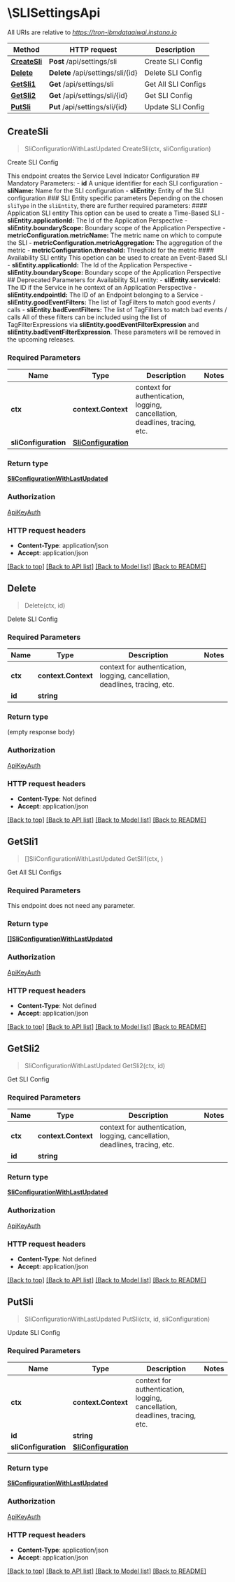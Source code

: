 # \SLISettingsApi

All URIs are relative to *https://tron-ibmdataaiwai.instana.io*

Method | HTTP request | Description
------------- | ------------- | -------------
[**CreateSli**](SLISettingsApi.md#CreateSli) | **Post** /api/settings/sli | Create SLI Config
[**Delete**](SLISettingsApi.md#Delete) | **Delete** /api/settings/sli/{id} | Delete SLI Config
[**GetSli1**](SLISettingsApi.md#GetSli1) | **Get** /api/settings/sli | Get All SLI Configs
[**GetSli2**](SLISettingsApi.md#GetSli2) | **Get** /api/settings/sli/{id} | Get SLI Config
[**PutSli**](SLISettingsApi.md#PutSli) | **Put** /api/settings/sli/{id} | Update SLI Config



## CreateSli

> SliConfigurationWithLastUpdated CreateSli(ctx, sliConfiguration)

Create SLI Config

This endpoint creates the Service Level Indicator Configuration  ## Mandatory Parameters:  - **id** A unique identifier for each SLI configuration  - **sliName:** Name for the SLI configuration  - **sliEntity:** Entity of the SLI configuration  ### SLI Entity specific parameters  Depending on the chosen `sliType` in the `sliEntity`, there are further required parameters:  #### Application SLI entity  This option can be used to create a Time-Based SLI  - **sliEntity.applicationId:** The Id of the Application Perspective  - **sliEntity.boundaryScope:** Boundary scope of the Application Perspective  - **metricConfiguration.metricName:** The metric name on which to compute the SLI  - **metricConfiguration.metricAggregation:** The aggregation of the metric  - **metricConfiguration.threshold:** Threshold for the metric  #### Availability SLI entity  This opetion can be used to create an Event-Based SLI  - **sliEntity.applicationId:** The Id of the Application Perspective  - **sliEntity.boundaryScope:** Boundary scope of the Application Perspective  ## Deprecated Parameters for Availability SLI entity:  - **sliEntity.serviceId:** The ID if the Service in he context of an Application Perspective  - **sliEntity.endpointId:** The ID of an Endpoint belonging to a Service  - **sliEntity.goodEventFilters:** The list of TagFilters to match good events / calls  - **sliEntity.badEventFilters:** The list of TagFilters to match bad events / calls  All of these filters can be included using the list of TagFilterExpressions via **sliEntity.goodEventFilterExpression** and **sliEntity.badEventFilterExpression**. These parameters will be removed in the upcoming releases. 

### Required Parameters


Name | Type | Description  | Notes
------------- | ------------- | ------------- | -------------
**ctx** | **context.Context** | context for authentication, logging, cancellation, deadlines, tracing, etc.
**sliConfiguration** | [**SliConfiguration**](SliConfiguration.md)|  | 

### Return type

[**SliConfigurationWithLastUpdated**](SliConfigurationWithLastUpdated.md)

### Authorization

[ApiKeyAuth](../README.md#ApiKeyAuth)

### HTTP request headers

- **Content-Type**: application/json
- **Accept**: application/json

[[Back to top]](#) [[Back to API list]](../README.md#documentation-for-api-endpoints)
[[Back to Model list]](../README.md#documentation-for-models)
[[Back to README]](../README.md)


## Delete

> Delete(ctx, id)

Delete SLI Config

### Required Parameters


Name | Type | Description  | Notes
------------- | ------------- | ------------- | -------------
**ctx** | **context.Context** | context for authentication, logging, cancellation, deadlines, tracing, etc.
**id** | **string**|  | 

### Return type

 (empty response body)

### Authorization

[ApiKeyAuth](../README.md#ApiKeyAuth)

### HTTP request headers

- **Content-Type**: Not defined
- **Accept**: application/json

[[Back to top]](#) [[Back to API list]](../README.md#documentation-for-api-endpoints)
[[Back to Model list]](../README.md#documentation-for-models)
[[Back to README]](../README.md)


## GetSli1

> []SliConfigurationWithLastUpdated GetSli1(ctx, )

Get All SLI Configs

### Required Parameters

This endpoint does not need any parameter.

### Return type

[**[]SliConfigurationWithLastUpdated**](SliConfigurationWithLastUpdated.md)

### Authorization

[ApiKeyAuth](../README.md#ApiKeyAuth)

### HTTP request headers

- **Content-Type**: Not defined
- **Accept**: application/json

[[Back to top]](#) [[Back to API list]](../README.md#documentation-for-api-endpoints)
[[Back to Model list]](../README.md#documentation-for-models)
[[Back to README]](../README.md)


## GetSli2

> SliConfigurationWithLastUpdated GetSli2(ctx, id)

Get SLI Config

### Required Parameters


Name | Type | Description  | Notes
------------- | ------------- | ------------- | -------------
**ctx** | **context.Context** | context for authentication, logging, cancellation, deadlines, tracing, etc.
**id** | **string**|  | 

### Return type

[**SliConfigurationWithLastUpdated**](SliConfigurationWithLastUpdated.md)

### Authorization

[ApiKeyAuth](../README.md#ApiKeyAuth)

### HTTP request headers

- **Content-Type**: Not defined
- **Accept**: application/json

[[Back to top]](#) [[Back to API list]](../README.md#documentation-for-api-endpoints)
[[Back to Model list]](../README.md#documentation-for-models)
[[Back to README]](../README.md)


## PutSli

> SliConfigurationWithLastUpdated PutSli(ctx, id, sliConfiguration)

Update SLI Config

### Required Parameters


Name | Type | Description  | Notes
------------- | ------------- | ------------- | -------------
**ctx** | **context.Context** | context for authentication, logging, cancellation, deadlines, tracing, etc.
**id** | **string**|  | 
**sliConfiguration** | [**SliConfiguration**](SliConfiguration.md)|  | 

### Return type

[**SliConfigurationWithLastUpdated**](SliConfigurationWithLastUpdated.md)

### Authorization

[ApiKeyAuth](../README.md#ApiKeyAuth)

### HTTP request headers

- **Content-Type**: application/json
- **Accept**: application/json

[[Back to top]](#) [[Back to API list]](../README.md#documentation-for-api-endpoints)
[[Back to Model list]](../README.md#documentation-for-models)
[[Back to README]](../README.md)

